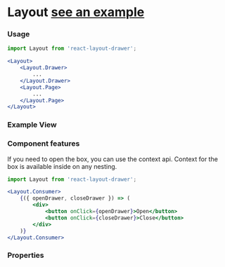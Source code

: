 # Layout [see an example](https://fedorovsky.github.io/react-layout-drawer/example/?selectedKind=My%20Component&selectedStory=Common&full=0&addons=0&stories=1&panelRight=0&addonPanel=REACT_STORYBOOK%2Freadme%2Fpanel)

### Usage
```jsx
import Layout from 'react-layout-drawer';

<Layout>
    <Layout.Drawer>
        ...
    </Layout.Drawer>
    <Layout.Page>
        ...
    </Layout.Page>
</Layout>

```

### Example View
<!-- STORY -->  

### Component features
If you need to open the box, you can use the context api. Context for the box is available inside <Layout> on any 
nesting.
```jsx
import Layout from 'react-layout-drawer';

<Layout.Consumer>
    {({ openDrawer, closeDrawer }) => (
        <div>
            <button onClick={openDrawer}>Open</button>
            <button onClick={closeDrawer}>Close</button>
        </div>
    )}
</Layout.Consumer>

```

### Properties
